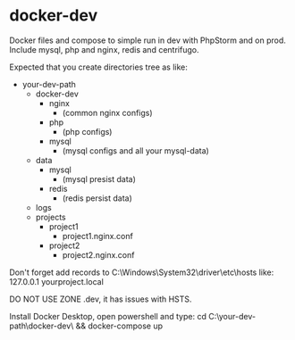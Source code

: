 # docker-dev
Docker files and compose to simple run in dev with PhpStorm and on prod. Include mysql, php and nginx, redis and centrifugo.

Expected that you create directories tree as like:
 - your-dev-path
   - docker-dev
     - nginx
       - (common nginx configs)
     - php
       - (php configs)
     - mysql
       - (mysql configs and all your mysql-data)
   - data
     - mysql
       - (mysql presist data)
     - redis
       - (redis persist data)
   - logs
   - projects
     - project1
        - project1.nginx.conf
     - project2
        - project2.nginx.conf

Don't forget add records to C:\Windows\System32\driver\etc\hosts like:
127.0.0.1 yourproject.local

DO NOT USE ZONE .dev, it has issues with HSTS.

Install Docker Desktop, open powershell and type:
cd C:\your-dev-path\docker-dev\ && docker-compose up
